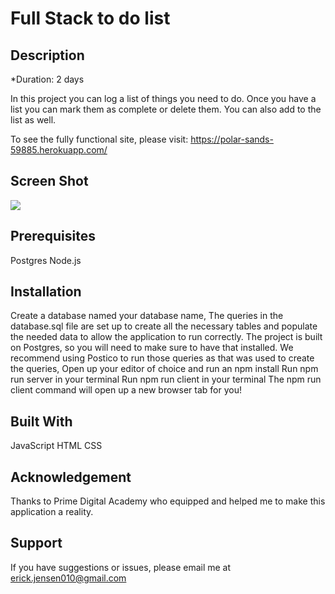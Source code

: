 # Full Stack to do list

## Description
*Duration: 2 days

In this project you can log a list of things you need to do. Once you have a list you can mark them as complete or delete them. You can also add to the list as well.

To see the fully functional site, please visit: https://polar-sands-59885.herokuapp.com/

## Screen Shot
![](public/images/todo.jpeg)

## Prerequisites
Postgres
Node.js

## Installation

Create a database named your database name,
The queries in the database.sql file are set up to create all the necessary tables and populate the needed data to allow the application to run correctly. The project is built on Postgres, so you will need to make sure to have that installed. We recommend using Postico to run those queries as that was used to create the queries,
Open up your editor of choice and run an npm install
Run npm run server in your terminal
Run npm run client in your terminal
The npm run client command will open up a new browser tab for you!

## Built With
JavaScript
HTML
CSS

## Acknowledgement
Thanks to Prime Digital Academy who equipped and helped me to make this application a reality.

## Support
If you have suggestions or issues, please email me at erick.jensen010@gmail.com